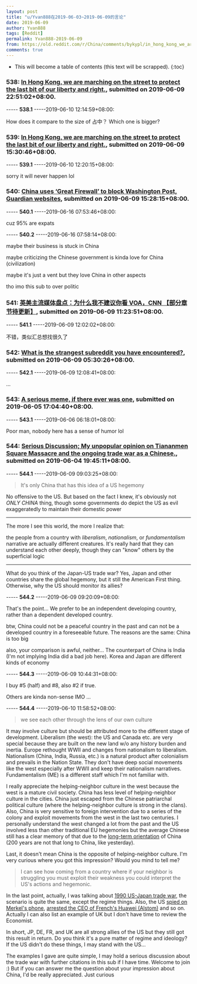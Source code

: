 ```yaml
---
layout: post
title: "u/Yvan888在2019-06-03~2019-06-09的言论"
date: 2019-06-09
author: Yvan888
tags: [Reddit]
permalink: Yvan888-2019-06-09
from: https://old.reddit.com/r/China/comments/bykypl/in_hong_kong_we_are_marching_on_the_street_to/
comments: true
---
```


* This will become a table of contents (this text will be scrapped).
{:toc}

### 538: [In Hong Kong, we are marching on the street to protect the last bit of our liberty and right.](https://old.reddit.com/r/China/comments/bykypl/in_hong_kong_we_are_marching_on_the_street_to/), submitted on 2019-06-09 22:51:02+08:00.

----- __538.1__ -----2019-06-10 12:14:59+08:00:

How does it compare to the size of 占中？ Which one is bigger?

### 539: [In Hong Kong, we are marching on the street to protect the last bit of our liberty and right.](https://old.reddit.com/r/pics/comments/byhu44/in_hong_kong_we_are_marching_on_the_street_to/), submitted on 2019-06-09 15:30:46+08:00.

----- __539.1__ -----2019-06-10 12:20:15+08:00:

sorry it will never happen lol

### 540: [China uses ‘Great Firewall’ to block Washington Post, Guardian websites](https://old.reddit.com/r/technology/comments/byhtl3/china_uses_great_firewall_to_block_washington/), submitted on 2019-06-09 15:28:15+08:00.

----- __540.1__ -----2019-06-16 07:53:46+08:00:

cuz 95% are expats

----- __540.2__ -----2019-06-16 07:58:14+08:00:

maybe their business is stuck in China

maybe criticizing the Chinese government is kinda love for China (civilization)

maybe it's just a vent but they love China in other aspects

tho imo this sub to over politic

### 541: [英美主流媒体盘点：为什么我不建议你看 VOA，CNN 【部分章节待更新】](https://old.reddit.com/r/China_irl/comments/byg2fx/英美主流媒体盘点为什么我不建议你看_voacnn_部分章节待更新/), submitted on 2019-06-09 11:23:51+08:00.

----- __541.1__ -----2019-06-09 12:02:02+08:00:

不错，类似汇总想找很久了

### 542: [What is the strangest subreddit you have encountered?](https://old.reddit.com/r/AskReddit/comments/byctl2/what_is_the_strangest_subreddit_you_have/), submitted on 2019-06-09 05:30:26+08:00.

----- __542.1__ -----2019-06-09 12:08:41+08:00:

...

### 543: [A serious meme, if there ever was one](https://old.reddit.com/r/China/comments/bx0gt0/a_serious_meme_if_there_ever_was_one/), submitted on 2019-06-05 17:04:40+08:00.

----- __543.1__ -----2019-06-06 06:18:01+08:00:

Poor man, nobody here has a sense of humor lol

### 544: [Serious Discussion; My unpopular opinion on Tiananmen Square Massacre and the ongoing trade war as a Chinese.](https://old.reddit.com/r/China/comments/bwnqyo/serious_discussion_my_unpopular_opinion_on/), submitted on 2019-06-04 19:45:11+08:00.

----- __544.1__ -----2019-06-09 09:03:25+08:00:

> It's only China that has this idea of a US hegemony

No offensive to the US. But based on the fact I knew, it's obviously not *ONLY CHINA* thing, though some governments do depict the US as evil exaggeratedly to maintain their domestic power

---

The more I see this world, the more I realize that:

the people from a country with *liberalism*, *nationalism*, or *fundamentalism* narrative are actually different creatures. It's really hard that they can understand each other deeply, though they can "know" others by the superficial logic

---

What do you think of the Japan-US trade war? Yes, Japan and other countries share the global hegemony, but it still the American First thing. Otherwise, why the US should monitor its allies?

----- __544.2__ -----2019-06-09 09:20:09+08:00:

That's the point... We prefer to be an independent developing country, rather than a dependent developed country.

btw, China could not be a peaceful country in the past and can not be a developed country in a foreseeable future. The reasons are the same: China is too big

also, your comparison is awful, neither... The counterpart of China is India (I'm not implying India did a bad job here). Korea and Japan are different kinds of economy

----- __544.3__ -----2019-06-09 10:44:31+08:00:

I buy #5 (half) and #8, also #2 if true.

Others are kinda non-sense IMO ...

----- __544.4__ -----2019-06-10 11:58:52+08:00:

> we see each other through the lens of our own culture

It may involve culture but should be attributed more to the different stage of development. Liberalism (the west): the US and Canada etc. are very special because they are built on the new land w/o any history burden and inertia. Europe rethought WWII and changes from nationalism to liberalism. Nationalism (China, India, Russia, etc.) is a natural product after colonialism and prevails in the Nation State. They don't have deep social movements like the west especially after WWII and keep their nationalism narratives. Fundamentalism (ME) is a different staff which I'm not familiar with. 

I really appreciate the helping-neighbor culture in the west because the west is a mature civil society. China has less level of helping-neighbor culture in the cities. China just escaped from the Chinese patriarchal political culture (where the helping-neighbor culture is strong in the clans). Also, China is very sensitive to foreign intervention due to a series of the colony and exploit movements from the west in the last two centuries. I personally understand the west changed a lot from the past and the US involved less than other traditional EU hegemonies but the average Chinese still has a clear memory of that due to the [long-term orientation](https://www.wikiwand.com/en/Hofstede%27s_cultural_dimensions_theory) of China (200 years are not that long to China, like yesterday).

Last, it doesn't mean China is the opposite of helping-neighbor culture. I'm very curious where you got this impression? Would you mind to tell me?

>  I can see how coming from a country where if your neighbor is struggling you must exploit their weakness you could interpret the US's actions and hegemonic. 

In the last point, actually, I was talking about [1990 US-Japan trade war](https://www.heritage.org/trade/report/us-japan-trade-war-the-opening-battle), the scenario is quite the same, except the regime things. Also, the  US [spied on Merkel's phone](https://www.theguardian.com/us-news/2015/jul/08/nsa-tapped-german-chancellery-decades-wikileaks-claims-merkel), [arrested the CEO of French's Huawei (Alstom)](https://www.bloomberg.com/news/articles/2019-01-15/-the-american-trap-an-executive-s-view-from-a-u-s-prison-cell) and so on. Actually I can also list an example of UK but I don't have time to review the Economist. 

In short, JP, DE, FR, and UK are all strong allies of the US but they still got this result in return. Do you think it's a pure matter of regime and ideology? If the US didn't do these things, I may stand with the US... 

The examples I gave are quite simple, I may hold a serious discussion about the trade war with further citations in this sub if I have time. Welcome to join :) But if you can answer me the question about your impression about China, I'd be really appreciated. Just curious

